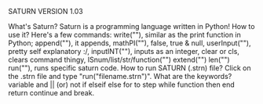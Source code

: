 SATURN VERSION 1.03

What's Saturn?
Saturn is a programming language written in Python!
How to use it?
Here's a few commands:
write(""), similar as the print function in Python;
append(""), it appends,
mathPI(""),
false, true & null,
userInput(""), pretty self explanatory :/,
inputINT(""), inputs as an integer,
clear or cls, clears command thingy,
ISnum/list/str/function("")
extend("")
len("")
run("<file>"), runs specific saturn code.
How to run SATURN (.strn) file?
Click on the .strn file and type "run("filename.strn")".
What are the keywords?
variable
and
|| (or)
not
if
elseif
else
for
to
step
while
function
then
end
return
continue
and break.
